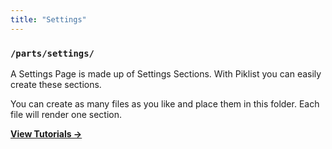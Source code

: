```yaml
---
title: "Settings"
---
```


### `/parts/settings/`

A Settings Page is made up of Settings Sections. With Piklist you can easily create these sections.

You can create as many files as you like and place them in this folder. Each file will render one section.

**[View Tutorials &rightarrow;](/tutorials/settings/)**
